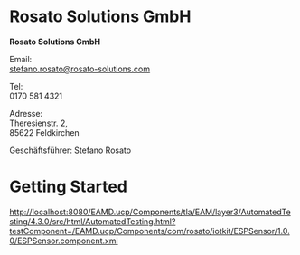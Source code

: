 # Rosato Solutions GmbH

**Rosato Solutions GmbH**

Email:  
[stefano.rosato@rosato-solutions.com](mailto:stefano.rosato@rosato-solutions.com)

Tel:  
0170 581 4321

Adresse:  
Theresienstr. 2,  
85622 Feldkirchen

Geschäftsführer: Stefano Rosato

# Getting Started

[http://localhost:8080/EAMD.ucp/Components/tla/EAM/layer3/AutomatedTesting/4.3.0/src/html/AutomatedTesting.html?testComponent=/EAMD.ucp/Components/com/rosato/iotkit/ESPSensor/1.0.0/ESPSensor.component.xml](http://localhost:8080/EAMD.ucp/Components/tla/EAM/layer3/AutomatedTesting/4.3.0/src/html/AutomatedTesting.html?testComponent=/EAMD.ucp/Components/com/rosato/iotkit/ESPSensor/1.0.0/ESPSensor.component.xml)